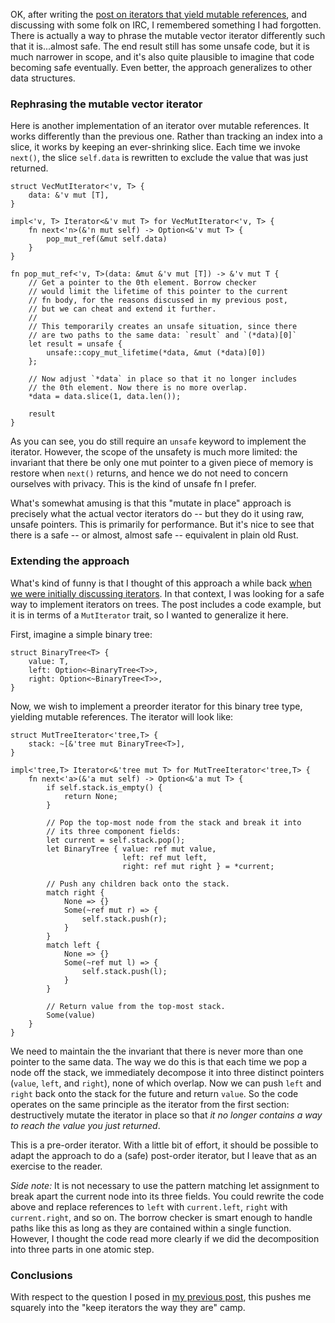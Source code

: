 OK, after writing the
[post on iterators that yield mutable references][pp], and discussing
with some folk on IRC, I remembered something I had forgotten. There
is actually a way to phrase the mutable vector iterator differently
such that it is...almost safe. The end result still has some unsafe
code, but it is much narrower in scope, and it's also quite plausible
to imagine that code becoming safe eventually. Even better, the
approach generalizes to other data structures.

### Rephrasing the mutable vector iterator

Here is another implementation of an iterator over mutable references.
It works differently than the previous one. Rather than tracking an
index into a slice, it works by keeping an ever-shrinking slice.  Each
time we invoke `next()`, the slice `self.data` is rewritten to exclude
the value that was just returned.

    struct VecMutIterator<'v, T> {
        data: &'v mut [T],
    }
    
    impl<'v, T> Iterator<&'v mut T> for VecMutIterator<'v, T> {
        fn next<'n>(&'n mut self) -> Option<&'v mut T> {
            pop_mut_ref(&mut self.data)
        }
    }

    fn pop_mut_ref<'v, T>(data: &mut &'v mut [T]) -> &'v mut T {
        // Get a pointer to the 0th element. Borrow checker
        // would limit the lifetime of this pointer to the current
        // fn body, for the reasons discussed in my previous post,
        // but we can cheat and extend it further.
        //
        // This temporarily creates an unsafe situation, since there
        // are two paths to the same data: `result` and `(*data)[0]`
        let result = unsafe {
            unsafe::copy_mut_lifetime(*data, &mut (*data)[0])
        };
        
        // Now adjust `*data` in place so that it no longer includes
        // the 0th element. Now there is no more overlap.
        *data = data.slice(1, data.len());
        
        result
    }
    
As you can see, you do still require an `unsafe` keyword to implement
the iterator. However, the scope of the unsafety is much more limited:
the invariant that there be only one mut pointer to a given piece of
memory is restore when `next()` returns, and hence we do not need to
concern ourselves with privacy. This is the kind of unsafe fn I prefer.

What's somewhat amusing is that this "mutate in place" approach is
precisely what the actual vector iterators do -- but they do it using
raw, unsafe pointers. This is primarily for performance. But it's nice
to see that there is a safe -- or almost, almost safe -- equivalent in
plain old Rust.

### Extending the approach

What's kind of funny is that I thought of this approach a while back
[when we were initially discussing iterators][iter]. In that context,
I was looking for a safe way to implement iterators on trees. The post
includes a code example, but it is in terms of a `MutIterator` trait,
so I wanted to generalize it here.

First, imagine a simple binary tree:

    struct BinaryTree<T> {
        value: T,
        left: Option<~BinaryTree<T>>,
        right: Option<~BinaryTree<T>>,
    }
    
Now, we wish to implement a preorder iterator for this
binary tree type, yielding mutable references. The iterator
will look like:

    struct MutTreeIterator<'tree,T> {
        stack: ~[&'tree mut BinaryTree<T>],
    }
    
    impl<'tree,T> Iterator<&'tree mut T> for MutTreeIterator<'tree,T> {
        fn next<'a>(&'a mut self) -> Option<&'a mut T> {
            if self.stack.is_empty() {
                return None;
            }

            // Pop the top-most node from the stack and break it into
            // its three component fields:
            let current = self.stack.pop();
            let BinaryTree { value: ref mut value,
                             left: ref mut left,
                             right: ref mut right } = *current;

            // Push any children back onto the stack.
            match right {
                None => {}
                Some(~ref mut r) => {
                    self.stack.push(r);
                }
            }
            match left {
                None => {}
                Some(~ref mut l) => {
                    self.stack.push(l);
                }
            }

            // Return value from the top-most stack.
            Some(value)
        }
    }

We need to maintain the the invariant that there is never more than
one pointer to the same data. The way we do this is that each time we
pop a node off the stack, we immediately decompose it into three
distinct pointers (`value`, `left`, and `right`), none of which
overlap. Now we can push `left` and `right` back onto the stack for
the future and return `value`. So the code operates on the same
principle as the iterator from the first section: destructively mutate
the iterator in place so that *it no longer contains a way to reach
the value you just returned*.

This is a pre-order iterator. With a little bit of effort, it should
be possible to adapt the approach to do a (safe) post-order iterator,
but I leave that as an exercise to the reader.

*Side note:* It is not necessary to use the pattern matching let
assignment to break apart the current node into its three fields.  You
could rewrite the code above and replace references to `left` with
`current.left`, `right` with `current.right`, and so on. The borrow
checker is smart enough to handle paths like this as long as they are
contained within a single function. However, I thought the code read
more clearly if we did the decomposition into three parts in one
atomic step.

### Conclusions

With respect to the question I posed in [my previous post][pp], this
pushes me squarely into the "keep iterators the way they are" camp.

[pp]: http://smallcultfollowing.com/babysteps/blog/2013/10/24/iterators-yielding-mutable-references/
[iter]: https://mail.mozilla.org/pipermail/rust-dev/2013-June/004428.html
